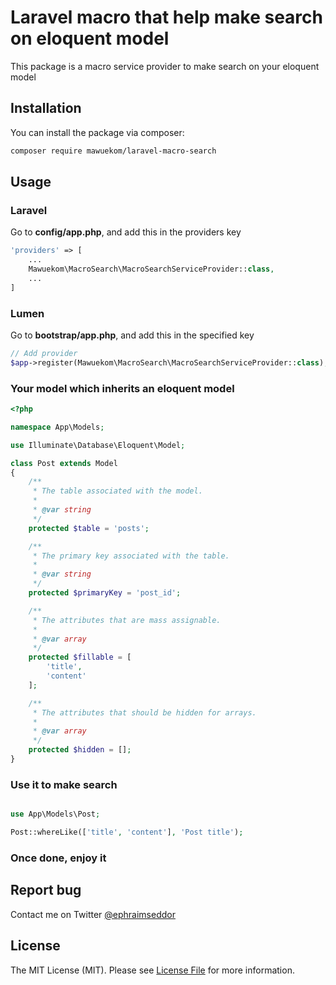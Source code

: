 # Laravel macro that help make search on eloquent model

This package is a macro service provider to make search on your eloquent model

## Installation

You can install the package via composer:

```bash
composer require mawuekom/laravel-macro-search
```

## Usage

### Laravel

Go to **config/app.php**, and add this in the providers key


```php
'providers' => [
    ...
    Mawuekom\MacroSearch\MacroSearchServiceProvider::class,
    ...
]
```

### Lumen

Go to **bootstrap/app.php**, and add this in the specified key

```php
// Add provider 
$app->register(Mawuekom\MacroSearch\MacroSearchServiceProvider::class);
```


### Your model which inherits an eloquent model

```php
<?php

namespace App\Models;

use Illuminate\Database\Eloquent\Model;

class Post extends Model
{
    /**
     * The table associated with the model.
     *
     * @var string
     */
    protected $table = 'posts';

    /**
     * The primary key associated with the table.
     *
     * @var string
     */
    protected $primaryKey = 'post_id';

    /**
     * The attributes that are mass assignable.
     *
     * @var array
     */
    protected $fillable = [
        'title',
        'content'
    ];

    /**
     * The attributes that should be hidden for arrays.
     *
     * @var array
     */
    protected $hidden = [];
}
```

### Use it to make search

```php

use App\Models\Post;

Post::whereLike(['title', 'content'], 'Post title');

```

### Once done, enjoy it

## Report bug
Contact me on Twitter [@ephraimseddor](https://twitter.com/ephraimseddor)

## License

The MIT License (MIT). Please see [License File](LICENSE.md) for more information.

